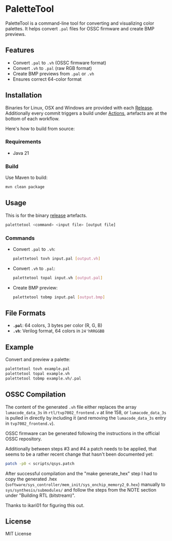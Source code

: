 # PaletteTool

PaletteTool is a command-line tool for converting and visualizing color palettes. It helps convert `.pal` files for OSSC firmware and create BMP previews.

## Features

- Convert `.pal` to `.vh` (OSSC firmware format)
- Convert `.vh` to `.pal` (raw RGB format)
- Create BMP previews from `.pal` or `.vh`
- Ensures correct 64-color format

## Installation

Binaries for Linux, OSX and Windows are provided with each [Release](https://github.com/herrkuhn/palettetool/releases). Additionally every commit triggers a build under [Actions](https://github.com/herrkuhn/palettetool/actions), artefacts are at the bottom of each workflow.

Here's how to build from source:

### Requirements
- Java 21

### Build

Use Maven to build:
```sh
mvn clean package
```

## Usage
This is for the binary [release](https://github.com/herrkuhn/palettetool/releases) artefacts.

```sh
palettetool <command> <input file> [output file]
```

### Commands

- Convert `.pal` to `.vh`:
  ```sh
  palettetool tovh input.pal [output.vh]
  ```
- Convert `.vh` to `.pal`:
  ```sh
  palettetool topal input.vh [output.pal]
  ```
- Create BMP preview:
  ```sh
  palettetool tobmp input.pal [output.bmp]
  ```

## File Formats

- **`.pal`**: 64 colors, 3 bytes per color (R, G, B)
- **`.vh`**: Verilog format, 64 colors in `24'hRRGGBB`

## Example

Convert and preview a palette:
```sh
palettetool tovh example.pal
palettetool topal example.vh
palettetool tobmp example.vh/.pal
```

## OSSC Compilation

The content of the generated `.vh` file either replaces the array `lumacode_data_3s` in `rtl/tvp7002_frontend.v` at line 158, or `lumacode_data_3s` is pulled in directly by including it (and removing the `lumacode_data_3s` entry in `tvp7002_frontend.v`).

OSSC firmware can be generated following the instructions in the official OSSC repository.

Additionally between steps #3 and #4 a patch needs to be applied, that seems to be a rather recent change that hasn't been documented yet:

```sh
patch -p0 < scripts/qsys.patch
```

After successful compilation and the "make generate_hex" step I had to copy the generated .hex (`software/sys_controller/mem_init/sys_onchip_memory2_0.hex`) manually to `sys/synthesis/submodules/` and follow the steps from the NOTE section under "Building RTL (bitstream)".

Thanks to ikari01 for figuring this out.

## License
MIT License
